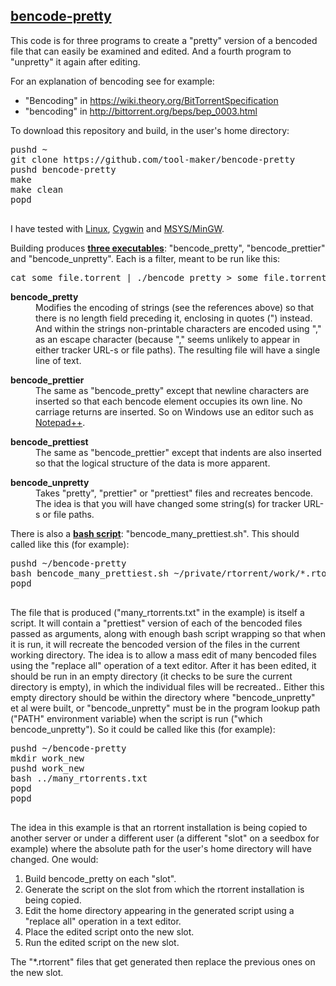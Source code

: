 <h2><u>bencode-pretty</u></h2>

<p>This code is for three programs to create a "pretty" version of a bencoded file
that can easily be examined and edited. And a fourth program to "unpretty" it again
after editing.

<p>For an explanation of bencoding see for example:
<ul>
<li>
"Bencoding" in <a target=_blank href="https://wiki.theory.org/BitTorrentSpecification">https://wiki.theory.org/BitTorrentSpecification</a>
<li>
"bencoding" in <a target=_blank href="http://bittorrent.org/beps/bep_0003.html">http://bittorrent.org/beps/bep_0003.html</a>
</ul>

<p>To download this repository and build, in the user's home directory:
<pre>
pushd ~
git clone https://github.com/tool-maker/bencode-pretty
pushd bencode-pretty
make
make clean
popd

</pre>

<p>I have tested with
<a target=_blank href="https://www.debian.org/">Linux</a>,
<a target=_blank href="https://www.cygwin.com/">Cygwin</a> and
<a target=_blank href="http://www.mingw.org/wiki/MSYS">MSYS/MinGW</a>.

<p>Building produces <b><u>three executables</u></b>: "bencode_pretty", "bencode_prettier" and "bencode_unpretty".
Each is a filter, meant to be run like this:
<pre>
cat some_file.torrent | ./bencode_pretty > some_file.torrent.txt
</pre>

<dl>
<dt><b>bencode_pretty</b>
<dd>
Modifies the encoding of strings (see the references above) so that there is
no length field preceding it, enclosing in quotes (") instead. And within the
strings non-printable characters are encoded using "," as an escape character
(because "," seems unlikely to appear in either tracker URL-s or file paths).
The resulting file will have a single line of text.
<p>
<dt><b>bencode_prettier</b>
<dd>
The same as "bencode_pretty" except that newline characters are inserted
so that each bencode element occupies its own line. No carriage returns are
inserted. So on Windows use an editor such as
<a target=_blank href="http://notepad-plus-plus.org/">Notepad++</a>.
<p>
<dt><b>bencode_prettiest</b>
<dd>
The same as "bencode_prettier" except that indents are also inserted so that
the logical structure of the data is more apparent.
<p>
<dt><b>bencode_unpretty</b>
<dd>
Takes "pretty", "prettier" or "prettiest" files and recreates bencode. The idea is that
you will have changed some string(s) for tracker URL-s or file paths.
</dl>
<p>
<p>There is also a <b><u>bash script</u></b>: "bencode_many_prettiest.sh". This should
called like this (for example):
<pre>
pushd ~/bencode-pretty
bash bencode_many_prettiest.sh ~/private/rtorrent/work/*.rtorrent > many_rtorrents.txt
popd

</pre>
The file that is produced ("many_rtorrents.txt" in the example) is itself a script.
It will contain a "prettiest" version of each of the bencoded files passed as arguments,
along with enough bash script wrapping so that when it is run, it will recreate
the bencoded version of the files in the current working directory. The idea is to
allow a mass edit of many bencoded files using the "replace all" operation
of a text editor. After it has been edited, it should be run in an empty
directory (it checks to be sure the current directory is empty), in which the
individual files will be recreated.. Either this empty directory
should be within the directory where
"bencode_unpretty" et al were built, or "bencode_unpretty" must be in the
program lookup path ("PATH" environment variable) when the script is run 
("which bencode_unpretty"). So it could be called like this (for example):
<pre>
pushd ~/bencode-pretty
mkdir work_new
pushd work_new
bash ../many_rtorrents.txt
popd
popd

</pre>
<p>
<p>The idea in this example is that an rtorrent installation is being copied to another
server or under a different user (a different "slot" on a seedbox for example) where
the absolute path for the user's home directory will have
changed. One would:

<ol>
<li>Build bencode_pretty on each "slot".
<li>Generate the script on the slot from which the rtorrent installation is being copied.
<li>Edit the home directory appearing in the generated script using a "replace all"
operation in a text editor.
<li>Place the edited script onto the new slot.
<li>Run the edited script on the new slot.
</ol>
The "*.rtorrent" files that get generated then replace the previous ones on the new slot.
